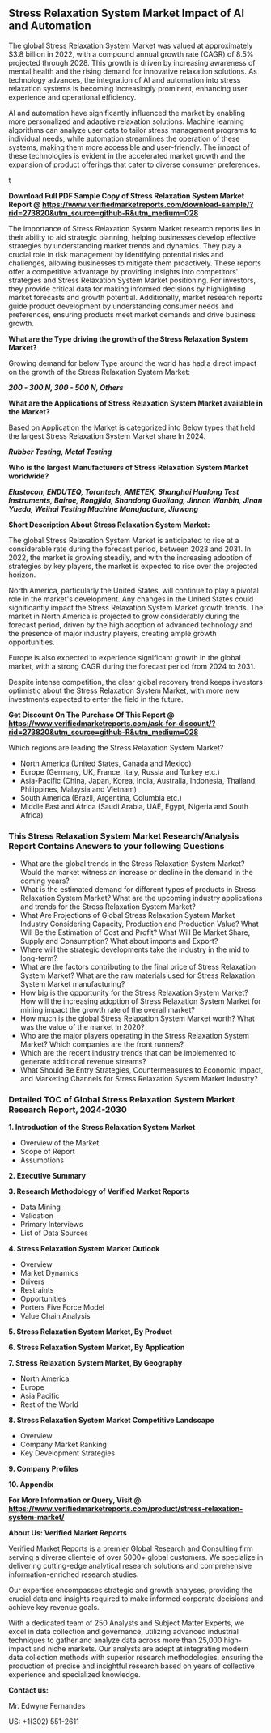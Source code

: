 <h2>Stress Relaxation System Market Impact of AI and Automation</h2><p>The global Stress Relaxation System Market was valued at approximately $3.8 billion in 2022, with a compound annual growth rate (CAGR) of 8.5% projected through 2028. This growth is driven by increasing awareness of mental health and the rising demand for innovative relaxation solutions. As technology advances, the integration of AI and automation into stress relaxation systems is becoming increasingly prominent, enhancing user experience and operational efficiency.</p><p>AI and automation have significantly influenced the market by enabling more personalized and adaptive relaxation solutions. Machine learning algorithms can analyze user data to tailor stress management programs to individual needs, while automation streamlines the operation of these systems, making them more accessible and user-friendly. The impact of these technologies is evident in the accelerated market growth and the expansion of product offerings that cater to diverse consumer preferences.</p>t</p><p id="" class=""><strong>Download Full PDF Sample Copy of Stress Relaxation System Market Report @ <a href="https://www.verifiedmarketreports.com/download-sample/?rid=273820&utm_source=github-R&utm_medium=028" target="_blank">https://www.verifiedmarketreports.com/download-sample/?rid=273820&utm_source=github-R&utm_medium=028</a></strong></p><p>The importance of&nbsp;Stress Relaxation System Market research reports lies in their ability to aid strategic planning, helping businesses develop effective strategies by understanding market trends and dynamics. They play a crucial role in risk management by identifying potential risks and challenges, allowing businesses to mitigate them proactively. These reports offer a competitive advantage by providing insights into competitors' strategies and Stress Relaxation System Market positioning. For investors, they provide critical data for making informed decisions by highlighting market forecasts and growth potential. Additionally, market research reports guide product development by understanding consumer needs and preferences, ensuring products meet market demands and drive business growth.</p><p><strong>What are the&nbsp;Type driving the growth of the Stress Relaxation System Market?</strong></p><p id="" class="">Growing demand for below Type around the world has had a direct impact on the growth of the Stress Relaxation System Market:</p><em><strong>200 - 300 N, 300 - 500 N, Others</strong></em></p><strong>What are the&nbsp;Applications&nbsp;of Stress Relaxation System Market available in the Market?</strong></p><p id="" class="">Based on Application the Market is categorized into Below types that held the largest Stress Relaxation System Market share In 2024.</p><em><strong>Rubber Testing, Metal Testing</strong></em></p><strong>Who is the largest Manufacturers of Stress Relaxation System Market worldwide?</strong></p><p><em><strong>Elastocon, ENDUTEQ, Torontech, AMETEK, Shanghai Hualong Test Instruments, Bairoe, Rongjida, Shandong Guoliang, Jinnan Wanbin, Jinan Yueda, Weihai Testing Machine Manufacture, Jiuwang</strong></em></p><p id="" class=""><strong>Short Description About Stress Relaxation System Market:</strong></p><p>The global Stress Relaxation System Market is anticipated to rise at a considerable rate during the forecast period, between 2023 and 2031. In 2022, the market is growing steadily, and with the increasing adoption of strategies by key players, the market is expected to rise over the projected horizon.</p><p>North America, particularly the United States, will continue to play a pivotal role in the market's development. Any changes in the United States could significantly impact the Stress Relaxation System Market growth trends. The market in North America is projected to grow considerably during the forecast period, driven by the high adoption of advanced technology and the presence of major industry players, creating ample growth opportunities.</p><p>Europe is also expected to experience significant growth in the global market, with a strong CAGR during the forecast period from 2024 to 2031.</p><p>Despite intense competition, the clear global recovery trend keeps investors optimistic about the Stress Relaxation System Market, with more new investments expected to enter the field in the future.</p><p id="" class=""><strong>Get Discount On The Purchase Of This Report @ <a href="https://www.verifiedmarketreports.com/ask-for-discount/?rid=273820&utm_source=github-R&utm_medium=028" target="_blank">https://www.verifiedmarketreports.com/ask-for-discount/?rid=273820&utm_source=github-R&utm_medium=028</a></strong></p>Which regions are leading the Stress Relaxation System Market?</p><ul><li>North America (United States, Canada and Mexico)</li><li>Europe (Germany, UK, France, Italy, Russia and Turkey etc.)</li><li>Asia-Pacific (China, Japan, Korea, India, Australia, Indonesia, Thailand, Philippines, Malaysia and Vietnam)</li><li>South America (Brazil, Argentina, Columbia etc.)</li><li>Middle East and Africa (Saudi Arabia, UAE, Egypt, Nigeria and South Africa)</li></ul><h3 id="" class="">This Stress Relaxation System Market Research/Analysis Report Contains Answers to your following Questions</h3><ul><li>What are the global trends in the Stress Relaxation System Market? Would the market witness an increase or decline in the demand in the coming years?</li><li>What is the estimated demand for different types of products in Stress Relaxation System Market? What are the upcoming industry applications and trends for the Stress Relaxation System Market?</li><li>What Are Projections of Global Stress Relaxation System Market Industry Considering Capacity, Production and Production Value? What Will Be the Estimation of Cost and Profit? What Will Be Market Share, Supply and Consumption? What about imports and Export?</li><li>Where will the strategic developments take the industry in the mid to long-term?</li><li>What are the factors contributing to the final price of Stress Relaxation System Market? What are the raw materials used for Stress Relaxation System Market manufacturing?</li><li>How big is the opportunity for the Stress Relaxation System Market? How will the increasing adoption of Stress Relaxation System Market for mining impact the growth rate of the overall market?</li><li>How much is the global Stress Relaxation System Market worth? What was the value of the market In 2020?</li><li>Who are the major players operating in the Stress Relaxation System Market? Which companies are the front runners?</li><li>Which are the recent industry trends that can be implemented to generate additional revenue streams?</li><li>What Should Be Entry Strategies, Countermeasures to Economic Impact, and Marketing Channels for Stress Relaxation System Market Industry?</li></ul><h3 id="" class="">Detailed TOC of Global Stress Relaxation System Market Research Report, 2024-2030</h3><p id="" class=""><strong>1. Introduction of the Stress Relaxation System Market</strong></p><ul><li>Overview of the Market</li><li>Scope of Report</li><li>Assumptions</li></ul><p id="" class=""><strong>2. Executive Summary</strong></p><p id="" class=""><strong>3. Research Methodology of Verified Market Reports</strong></p><ul><li>Data Mining</li><li>Validation</li><li>Primary Interviews</li><li>List of Data Sources</li></ul><p id="" class=""><strong>4. Stress Relaxation System Market Outlook</strong></p><ul><li>Overview</li><li>Market Dynamics</li><li>Drivers</li><li>Restraints</li><li>Opportunities</li><li>Porters Five Force Model</li><li>Value Chain Analysis</li></ul><p id="" class=""><strong>5. Stress Relaxation System Market, By Product</strong></p><p id="" class=""><strong>6. Stress Relaxation System Market, By Application</strong></p><p id="" class=""><strong>7. Stress Relaxation System Market, By Geography</strong></p><ul><li>North America</li><li>Europe</li><li>Asia Pacific</li><li>Rest of the World</li></ul><p id="" class=""><strong>8. Stress Relaxation System Market Competitive Landscape</strong></p><ul><li>Overview</li><li>Company Market Ranking</li><li>Key Development Strategies</li></ul><p id="" class=""><strong>9. Company Profiles</strong></p><p id="" class=""><strong>10. Appendix</strong></p><p id="" class=""><strong>For More Information or Query, Visit @ <a href="https://www.verifiedmarketreports.com/product/stress-relaxation-system-market/" target="_blank">https://www.verifiedmarketreports.com/product/stress-relaxation-system-market/</a></strong></p><p id="" class=""><strong>About Us: Verified Market Reports</strong></p><p id="" class="">Verified Market Reports is a premier Global Research and Consulting firm serving a diverse clientele of over 5000+ global customers. We specialize in delivering cutting-edge analytical research solutions and comprehensive information-enriched research studies.</p><p id="" class="">Our expertise encompasses strategic and growth analyses, providing the crucial data and insights required to make informed corporate decisions and achieve key revenue goals.</p><p id="" class="">With a dedicated team of 250 Analysts and Subject Matter Experts, we excel in data collection and governance, utilizing advanced industrial techniques to gather and analyze data across more than 25,000 high-impact and niche markets. Our analysts are adept at integrating modern data collection methods with superior research methodologies, ensuring the production of precise and insightful research based on years of collective experience and specialized knowledge.</p><p id="" class=""><strong>Contact us:</strong></p><p id="" class="">Mr. Edwyne Fernandes</p><p id="" class="">US: +1(302) 551-2611</p>